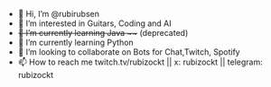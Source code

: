 - 👋 Hi, I’m @rubirubsen
- 👀 I’m interested in Guitars, Coding and AI
- <del>🌱 I’m currently learning Java ~~</del> (deprecated)
- 🐍 I’m currently learning Python
- 💞️ I’m looking to collaborate on Bots for Chat,Twitch, Spotify
- 📫 How to reach me twitch.tv/rubizockt || x: rubizockt || telegram: rubizockt
<!---
rubirubsen/rubirubsen is a ✨ special ✨ repository because its `README.md` (this file) appears on your GitHub profile.
You can click the Preview link to take a look at your changes.
--->
